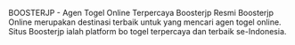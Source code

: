 BOOSTERJP - Agen Togel Online Terpercaya Boosterjp Resmi
Boosterjp Online merupakan destinasi terbaik untuk yang mencari agen togel online. Situs Boosterjp ialah platform bo togel terpercaya dan terbaik se-Indonesia.
